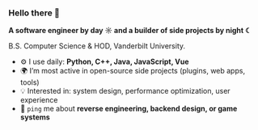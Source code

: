 ### Hello there 👋

**A software engineer by day ☼ and a builder of side projects by night ☾**

B.S. Computer Science & HOD, Vanderbilt University.

* ⚙️ I use daily: **Python, C++, Java, JavaScript, Vue**
* 🌍 I’m most active in open-source side projects (plugins, web apps, tools)
* 💡 Interested in: system design, performance optimization, user experience
* 💬 ```ping``` me about **reverse engineering, backend design, or game systems**
